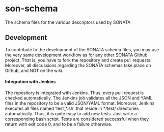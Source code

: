 # son-schema
The schema files for the various descriptors used by SONATA

## Development

To contribute to the development of the SONATA schema files, you may use the very same development workflow as for any other SONATA Github project. That is, you have to fork the repository and create pull requests. Moreover, all discussions regarding the SONATA schemas take place on Github, and NOT on the wiki.

#### Integration with Jenkins

The repository is integrated with Jenkins. Thus, every pull request is checked automatically. The Jenkins job validates all the JSON and YAML files in the repository to be a valid JSON/YAML format. Moreover, Jenkins executes all files named 'test_*.sh' that reside in */test/ directories automatically. Thus, it is quite easy to add new tests. Just write a corresponding bash script. Tests are considered successful when they return with exit code 0, and to be a failure otherwise.
